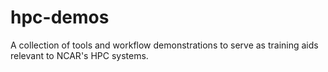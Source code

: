# hpc-demos
A collection of tools and workflow demonstrations to serve as training aids relevant to NCAR's HPC systems.
